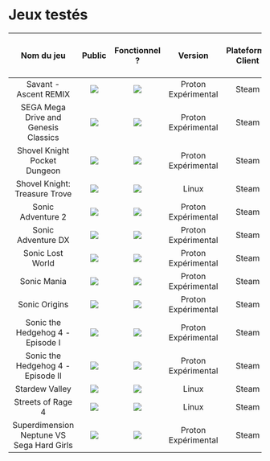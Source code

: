 # Jeux testés

| Nom du jeu    | Public | Fonctionnel ? | Version | Plateforme Client | Steam Input nécessaire ? | Notes |
|     :---:     | :---:  |     :---:     |  :---:  |       :---:       |         :---:           | :---: |
| Savant - Ascent REMIX | ![](https://img.shields.io/static/v1?label=&message=PEGI_12&color=orange) | ![](https://img.shields.io/static/v1?label=&message=Oui&color=green) | Proton Expérimental | Steam | ![](https://img.shields.io/static/v1?label=&message=Non&color=red) | - |
| SEGA Mega Drive and Genesis Classics | ![](https://img.shields.io/static/v1?label=&message=PEGI_12&color=orange) | ![](https://img.shields.io/static/v1?label=&message=Oui&color=green) | Proton Expérimental | Steam | ![](https://img.shields.io/static/v1?label=&message=Oui&color=green) | - |
| Shovel Knight Pocket Dungeon | ![](https://img.shields.io/static/v1?label=&message=PEGI_03&color=green) | ![](https://img.shields.io/static/v1?label=&message=Oui&color=green) | Proton Expérimental | Steam | ![](https://img.shields.io/static/v1?label=&message=Non&color=red) | - |
| Shovel Knight: Treasure Trove | ![](https://img.shields.io/static/v1?label=&message=PEGI_07&color=green) | ![](https://img.shields.io/static/v1?label=&message=Oui&color=green) | Linux | Steam | ![](https://img.shields.io/static/v1?label=&message=Oui&color=green) | - |
| Sonic Adventure 2 | ![](https://img.shields.io/static/v1?label=&message=PEGI_07&color=green) | ![](https://img.shields.io/static/v1?label=&message=Oui&color=green) | Proton Expérimental | Steam | ![](https://img.shields.io/static/v1?label=&message=Oui&color=green) | - |
| Sonic Adventure DX | ![](https://img.shields.io/static/v1?label=&message=PEGI_03&color=green) | ![](https://img.shields.io/static/v1?label=&message=Oui&color=green) | Proton Expérimental | Steam | ![](https://img.shields.io/static/v1?label=&message=Oui&color=green) | - |
| Sonic Lost World | ![](https://img.shields.io/static/v1?label=&message=PEGI_07&color=green) | ![](https://img.shields.io/static/v1?label=&message=Oui&color=green) | Proton Expérimental | Steam | ![](https://img.shields.io/static/v1?label=&message=Oui&color=green) | - |
| Sonic Mania | ![](https://img.shields.io/static/v1?label=&message=PEGI_03&color=green) | ![](https://img.shields.io/static/v1?label=&message=Oui&color=green) | Proton Expérimental | Steam | ![](https://img.shields.io/static/v1?label=&message=Oui&color=green) | - |
| Sonic Origins | ![](https://img.shields.io/static/v1?label=&message=PEGI_03&color=green) | ![](https://img.shields.io/static/v1?label=&message=Oui&color=green) | Proton Expérimental | Steam | ![](https://img.shields.io/static/v1?label=&message=Oui&color=green) | - |
| Sonic the Hedgehog 4 - Episode I | ![](https://img.shields.io/static/v1?label=&message=PEGI_03&color=green) | ![](https://img.shields.io/static/v1?label=&message=Oui&color=green) | Proton Expérimental | Steam | ![](https://img.shields.io/static/v1?label=&message=Oui&color=green) | [Lire](https://github.com/JackoboLeChocobo/Steam-Proton-Solutions/tree/main/Outils/Sonic_4_Episode_1) |
| Sonic the Hedgehog 4 - Episode II | ![](https://img.shields.io/static/v1?label=&message=PEGI_03&color=green) | ![](https://img.shields.io/static/v1?label=&message=Oui&color=green) | Proton Expérimental | Steam | ![](https://img.shields.io/static/v1?label=&message=Oui&color=green) | [Lire](https://github.com/JackoboLeChocobo/Steam-Proton-Solutions/blob/main/Outils/Sonic_4_Episode_2) |
| Stardew Valley | ![](https://img.shields.io/static/v1?label=&message=PEGI_12&color=orange) | ![](https://img.shields.io/static/v1?label=&message=Oui&color=green) | Linux | Steam | ![](https://img.shields.io/static/v1?label=&message=Non&color=red) | - |
| Streets of Rage 4 | ![](https://img.shields.io/static/v1?label=&message=PEGI_12&color=orange) | ![](https://img.shields.io/static/v1?label=&message=Oui&color=green) | Linux | Steam | ![](https://img.shields.io/static/v1?label=&message=Oui&color=green) | - |
| Superdimension Neptune VS Sega Hard Girls | ![](https://img.shields.io/static/v1?label=&message=PEGI_12&color=orange) | ![](https://img.shields.io/static/v1?label=&message=Oui&color=green) | Proton Expérimental | Steam | ![](https://img.shields.io/static/v1?label=&message=Oui&color=green) | - |
